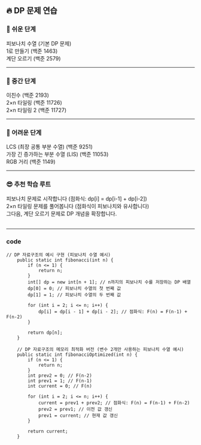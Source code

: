 ## 🔥 DP 문제 연습 <br>
### 🌟 쉬운 단계
피보나치 수열 (기본 DP 문제)<br>
1로 만들기 (백준 1463)<br>
계단 오르기 (백준 2579)<br><hr>
### 🌟 중간 단계
이친수 (백준 2193)<br>
2×n 타일링 (백준 11726)<br>
2×n 타일링 2 (백준 11727)<br><hr>
### 🌟 어려운 단계
LCS (최장 공통 부분 수열) (백준 9251)<br>
가장 긴 증가하는 부분 수열 (LIS) (백준 11053)<br>
RGB 거리 (백준 1149)
<br><hr>
### 😎 추천 학습 루트
피보나치 문제로 시작합니다 (점화식: dp[i] = dp[i-1] + dp[i-2])<br>
2×n 타일링 문제를 풀어봅니다 (점화식이 피보나치와 유사합니다)<br>
그다음, 계단 오르기 문제로 DP 개념을 확장합니다.<br>
<br><hr>

### code
```
// DP 자료구조의 예시 구현 (피보나치 수열 예시)
    public static int fibonacci(int n) {
        if (n <= 1) {
            return n;
        }
        int[] dp = new int[n + 1]; // n까지의 피보나치 수를 저장하는 DP 배열
        dp[0] = 0; // 피보나치 수열의 첫 번째 값
        dp[1] = 1; // 피보나치 수열의 두 번째 값
        
        for (int i = 2; i <= n; i++) {
            dp[i] = dp[i - 1] + dp[i - 2]; // 점화식: F(n) = F(n-1) + F(n-2)
        }
        
        return dp[n];
    }
    
    // DP 자료구조의 메모리 최적화 버전 (변수 2개만 사용하는 피보나치 수열 예시)
    public static int fibonacciOptimized(int n) {
        if (n <= 1) {
            return n;
        }
        int prev2 = 0; // F(n-2)
        int prev1 = 1; // F(n-1)
        int current = 0; // F(n)
        
        for (int i = 2; i <= n; i++) {
            current = prev1 + prev2; // 점화식: F(n) = F(n-1) + F(n-2)
            prev2 = prev1; // 이전 값 갱신
            prev1 = current; // 현재 값 갱신
        }
        
        return current;
    }
```



